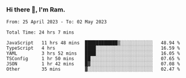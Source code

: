 ### Hi there 👋, I'm Ram.

<!--START_SECTION:waka-->

```text
From: 25 April 2023 - To: 02 May 2023

Total Time: 24 hrs 7 mins

JavaScript   11 hrs 48 mins  ████████████▒░░░░░░░░░░░░   48.94 %
TypeScript   4 hrs           ████░░░░░░░░░░░░░░░░░░░░░   16.59 %
YAML         3 hrs 52 mins   ████░░░░░░░░░░░░░░░░░░░░░   16.05 %
TSConfig     1 hr 50 mins    ██░░░░░░░░░░░░░░░░░░░░░░░   07.65 %
JSON         1 hr 42 mins    █▓░░░░░░░░░░░░░░░░░░░░░░░   07.08 %
Other        35 mins         ▓░░░░░░░░░░░░░░░░░░░░░░░░   02.47 %
```

<!--END_SECTION:waka-->
